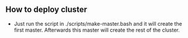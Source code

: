 ## How to deploy cluster
- Just run the script in ./scripts/make-master.bash and it will create
the first master. Afterwards this master will create the rest of the cluster.